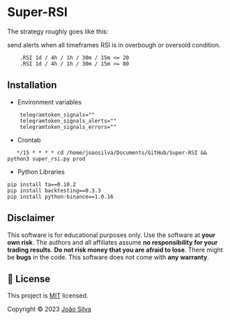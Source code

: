 # Super-RSI

The strategy roughly goes like this:

send alerts when all timeframes RSI is in overbough or oversold condition.
```text
    .RSI 1d / 4h / 1h / 30m / 15m <= 20
    .RSI 1d / 4h / 1h / 30m / 15m >= 80
```
## Installation

- Environment variables
```text
    telegramtoken_signals=""
    telegramtoken_signals_alerts=""
    telegramtoken_signals_errors=""
```
- Crontab
 ```
    */15 * * * * cd /home/joaosilva/Documents/GitHub/Super-RSI && python3 super_rsi.py prod
```
- Python Libraries
```text
pip install ta==0.10.2
pip install backtesting==0.3.3
pip install python-binance==1.0.16
```


## Disclaimer
This software is for educational purposes only. Use the software at **your own risk**. The authors and all affiliates assume **no responsibility for your trading results**. **Do not risk money that you are afraid to lose**. There might be **bugs** in the code. This software does not come with **any warranty**.

## 📝 License

This project is [MIT](https://github.com/jptsantossilva/Binance-Trader-EMA-Cross/blob/main/LICENSE.md) licensed.

Copyright © 2023 [João Silva](https://github.com/jptsantossilva)





